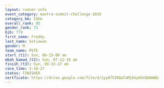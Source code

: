 ```yaml
---
layout: runner-info 
event_category: mantra-summit-challenge-2019 
category_km: 15km 
overall_rank: 95
gender_rank: 73
bib: 779
first_name: Freddy
last_name: Setiawan
gender: M
team_name: PETE
start_(t1): Sun, 06-15-00 am
mbah_kamad_(t2): Sun, 07-12-10 am
finish_(t3): Sun, 09-33-27 am
race_time: 3-18-27
status: FINISHER
certficate: https-//drive.google.com/file/d/1yyAfSZ6QaTaMjbVyH3nOGNmBb21T-RR_/view?usp=sharing
---
```

